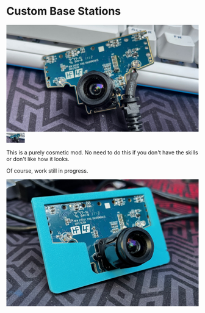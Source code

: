 # Custom Base Stations
![1](docs/img/base_board.png)
<img src="https://github.com/ManoloMancelli/HadesVR_Remix/blob/main/docs/docs/img/base_board.png" width="48">

This is a purely cosmetic mod. No need to do this if you don't have the skills or don't like how it looks.

Of course, work still in progress.

![1](docs/img/basestation.png)